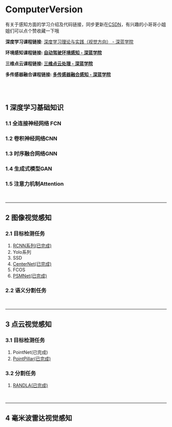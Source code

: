 # ComputerVersion

有关于感知方面的学习介绍及代码链接，同步更新在[CSDN](https://blog.csdn.net/victor_manches?type=blog)，有兴趣的小哥哥小姐姐们可以点个赞收藏一下哦

**深度学习课程链接**: [深度学习理论与实践（视觉方向） - 深蓝学院](https://www.shenlanxueyuan.com/course/574)

**环境感知课程链接: [自动驾驶环境感知 - 深蓝学院 ](https://www.shenlanxueyuan.com/my/course/538)**

**三维点云课程链接: [三维点云处理 - 深蓝学院 ](https://www.shenlanxueyuan.com/my/course/584)**

**多传感器融合课程链接: [多传感器融合感知 - 深蓝学院 ](https://www.shenlanxueyuan.com/course/519)**

<br />

<br />

## 1 深度学习基础知识

### 1.1 全连接神经网络 FCN

### 1.2 卷积神经网络CNN

### 1.3 时序融合网络GNN

### 1.4 生成式模型GAN

### 1.5 注意力机制Attention

<br />

---

## 2 图像视觉感知

### 2.1 目标检测任务

1. [RCNN系列(已完成)](https://github.com/Victor94-king/ComputerVersion/blob/main/%E5%9B%BE%E5%83%8F%E8%A7%86%E8%A7%89%E6%84%9F%E7%9F%A5/%E7%9B%AE%E6%A0%87%E6%A3%80%E6%B5%8B%E4%BB%BB%E5%8A%A1/RCNN.md)
2. Yolo系列
3. SSD
4. [CenterNet(已完成)](https://github.com/Victor94-king/ComputerVersion/blob/main/%E5%9B%BE%E5%83%8F%E8%A7%86%E8%A7%89%E6%84%9F%E7%9F%A5/%E7%9B%AE%E6%A0%87%E6%A3%80%E6%B5%8B%E4%BB%BB%E5%8A%A1/CenterNet.pdf)
5. FCOS
6. [PSMNet(已完成)](https://github.com/Victor94-king/ComputerVersion/blob/main/%E5%9B%BE%E5%83%8F%E8%A7%86%E8%A7%89%E6%84%9F%E7%9F%A5/%E7%9B%AE%E6%A0%87%E6%A3%80%E6%B5%8B%E4%BB%BB%E5%8A%A1/PSMNet.md)

### 2.2 语义分割任务

<br />

---

## 3 点云视觉感知

### 3.1 目标检测任务

1. PointNet(已完成)
3. [PointPillar(已完成)](https://github.com/Victor94-king/ComputerVersion/blob/main/%E7%82%B9%E4%BA%91%E8%A7%86%E8%A7%89%E6%84%9F%E7%9F%A5/%E5%88%86%E5%89%B2%E4%BB%BB%E5%8A%A1/RandLA.md)

### 3.2 分割任务

1. [RANDLA(已完成)](https://github.com/Victor94-king/ComputerVersion/blob/main/%E7%82%B9%E4%BA%91%E8%A7%86%E8%A7%89%E6%84%9F%E7%9F%A5/%E5%88%86%E5%89%B2%E4%BB%BB%E5%8A%A1/RandLA.md)

<br />

---

## 4 毫米波雷达视觉感知
